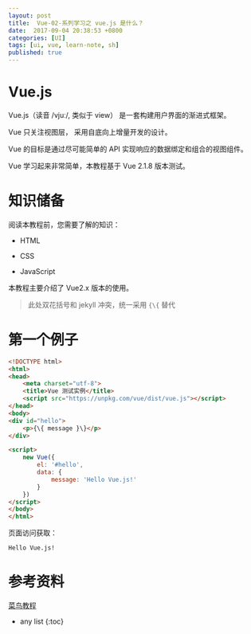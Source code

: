 ```yaml
---
layout: post
title:  Vue-02-系列学习之 vue.js 是什么？
date:  2017-09-04 20:38:53 +0800
categories: [UI]
tags: [ui, vue, learn-note, sh]
published: true
---
```


# Vue.js

Vue.js（读音 /vjuː/, 类似于 view） 是一套构建用户界面的渐进式框架。

Vue 只关注视图层， 采用自底向上增量开发的设计。

Vue 的目标是通过尽可能简单的 API 实现响应的数据绑定和组合的视图组件。

Vue 学习起来非常简单，本教程基于 Vue 2.1.8 版本测试。


# 知识储备

阅读本教程前，您需要了解的知识：

- HTML

- CSS

- JavaScript

本教程主要介绍了 Vue2.x 版本的使用。

> 此处双花括号和 jekyll 冲突，统一采用 `{\{` 替代

# 第一个例子

```html
<!DOCTYPE html>
<html>
<head>
    <meta charset="utf-8">
    <title>Vue 测试实例</title>
    <script src="https://unpkg.com/vue/dist/vue.js"></script>
</head>
<body>
<div id="hello">
    <p>{\{ message }\}</p>
</div>

<script>
    new Vue({
        el: '#hello',
        data: {
            message: 'Hello Vue.js!'
        }
    })
</script>
</body>
</html>
```

页面访问获取：

```
Hello Vue.js!
```


# 参考资料

[菜鸟教程](https://www.runoob.com/vue2/vue-tutorial.html)

* any list
{:toc}